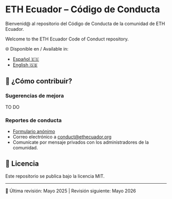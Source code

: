 # ETH Ecuador – Código de Conducta

Bienvenid@ al repositorio del Código de Conducta de la comunidad de ETH Ecuador.

Welcome to the ETH Ecuador Code of Conduct repository.

🌐 Disponible en / Available in:
- [Español 🇪🇸](./CODE_OF_CONDUCT.es.md)
- [English 🇬🇧](./CODE_OF_CONDUCT.en.md)

## 🤝 ¿Cómo contribuir?

### Sugerencias de mejora
TO DO

### Reportes de conducta
- [Formulario anónimo](https://forms.ethecuador.org/anónimo-coc)
- Correo electrónico a conduct@ethecuador.org
- Comunícate por mensaje privados con los administradores de la comunidad.

## 📜 Licencia
Este repositorio se publica bajo la licencia MIT.

---

🔁 Última revisión: Mayo 2025 | Revisión siguiente: Mayo 2026
